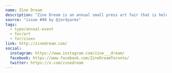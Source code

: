 ```yaml
---
name: Zine Dream
description: "Zine Dream is an annual small press art fair that is held in Toronto."
source: "issue #40 by @jordyarms"
tags:
  - type/annual-event
  - for/art
  - for/zines
link: http://zinedream.com/
social:
  instagram: https://www.instagram.com/zine___dream/
  facebook: https://www.facebook.com/ZineDreamToronto/
  twitter: https://x.com/zinedream
---
```


<!-- Community added from GitHub issue #40 -->
